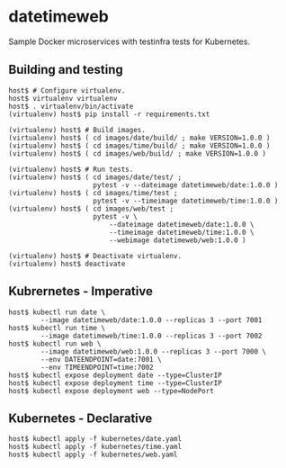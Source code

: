 # datetimeweb

Sample Docker microservices with testinfra tests for Kubernetes.


## Building and testing

    host$ # Configure virtualenv.
    host$ virtualenv virtualenv
    host$ . virtualenv/bin/activate
    (virtualenv) host$ pip install -r requirements.txt

    (virtualenv) host$ # Build images.
    (virtualenv) host$ ( cd images/date/build/ ; make VERSION=1.0.0 )
    (virtualenv) host$ ( cd images/time/build/ ; make VERSION=1.0.0 )
    (virtualenv) host$ ( cd images/web/build/ ; make VERSION=1.0.0 )

    (virtualenv) host$ # Run tests.
    (virtualenv) host$ ( cd images/date/test/ ;
                         pytest -v --dateimage datetimeweb/date:1.0.0 )
    (virtualenv) host$ ( cd images/time/test ;
                         pytest -v --timeimage datetimeweb/time:1.0.0 )
    (virtualenv) host$ ( cd images/web/test ;
                         pytest -v \
                             --dateimage datetimeweb/date:1.0.0 \
                             --timeimage datetimeweb/time:1.0.0 \
                             --webimage datetimeweb/web:1.0.0 )

    (virtualenv) host$ # Deactivate virtualenv.
    (virtualenv) host$ deactivate


## Kubrernetes - Imperative

    host$ kubectl run date \
            --image datetimeweb/date:1.0.0 --replicas 3 --port 7001
    host$ kubectl run time \
            --image datetimeweb/time:1.0.0 --replicas 3 --port 7002
    host$ kubectl run web \
            --image datetimeweb/web:1.0.0 --replicas 3 --port 7000 \
            --env DATEENDPOINT=date:7001 \
            --env TIMEENDPOINT=time:7002
    host$ kubectl expose deployment date --type=ClusterIP
    host$ kubectl expose deployment time --type=ClusterIP
    host$ kubectl expose deployment web --type=NodePort


## Kubernetes - Declarative

    host$ kubectl apply -f kubernetes/date.yaml
    host$ kubectl apply -f kubernetes/time.yaml
    host$ kubectl apply -f kubernetes/web.yaml
